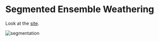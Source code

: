 # Segmented Ensemble Weathering

Look at the [site](https://markmbaum.github.io/segmented-ensemble-weathering/).

![segmentation](plots/segmentation.png)
